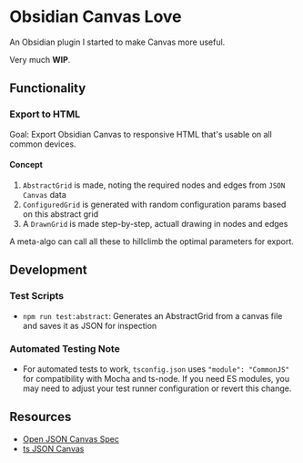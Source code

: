 # Obsidian Canvas Love

An Obsidian plugin I started to make Canvas more useful.

Very much **WIP**.

## Functionality

### Export to HTML

Goal: Export Obsidian Canvas to responsive HTML that's usable on all common devices.

#### Concept

1. `AbstractGrid` is made, noting the required nodes and edges from `JSON Canvas` data
2. `ConfiguredGrid` is generated with random configuration params based on this abstract grid
3. A `DrawnGrid` is made step-by-step, actuall drawing in nodes and edges

A meta-algo can call all these to hillclimb the optimal parameters for export.

## Development

### Test Scripts

- `npm run test:abstract`: Generates an AbstractGrid from a canvas file and saves it as JSON for inspection

### Automated Testing Note

- For automated tests to work, `tsconfig.json` uses `"module": "CommonJS"` for compatibility with Mocha and ts-node. If you need ES modules, you may need to adjust your test runner configuration or revert this change.

## Resources

- [Open JSON Canvas Spec](https://github.com/obsidianmd/jsoncanvas/blob/main/spec/1.0.md)
- [ts JSON Canvas](https://github.com/t128n/jsoncanvas)
